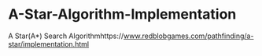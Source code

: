 # A-Star-Algorithm-Implementation
A Star(A*) Search Algorithmhttps://www.redblobgames.com/pathfinding/a-star/implementation.html
